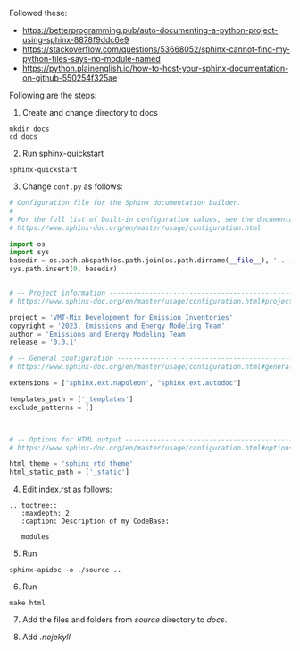 Followed these: 
- https://betterprogramming.pub/auto-documenting-a-python-project-using-sphinx-8878f9ddc6e9
- https://stackoverflow.com/questions/53668052/sphinx-cannot-find-my-python-files-says-no-module-named
- https://python.plainenglish.io/how-to-host-your-sphinx-documentation-on-github-550254f325ae

Following are the steps:

1. Create and change directory to docs
```commandline
mkdir docs
cd docs
```

2. Run sphinx-quickstart
```commandline
sphinx-quickstart
```

3. Change `conf.py` as follows:
```Python
# Configuration file for the Sphinx documentation builder.
#
# For the full list of built-in configuration values, see the documentation:
# https://www.sphinx-doc.org/en/master/usage/configuration.html

import os
import sys
basedir = os.path.abspath(os.path.join(os.path.dirname(__file__), '..', '..'))
sys.path.insert(0, basedir)


# -- Project information -----------------------------------------------------
# https://www.sphinx-doc.org/en/master/usage/configuration.html#project-information

project = 'VMT-Mix Development for Emission Inventories'
copyright = '2023, Emissions and Energy Modeling Team'
author = 'Emissions and Energy Modeling Team'
release = '0.0.1'

# -- General configuration ---------------------------------------------------
# https://www.sphinx-doc.org/en/master/usage/configuration.html#general-configuration

extensions = ["sphinx.ext.napoleon", "sphinx.ext.autodoc"]

templates_path = ['_templates']
exclude_patterns = []



# -- Options for HTML output -------------------------------------------------
# https://www.sphinx-doc.org/en/master/usage/configuration.html#options-for-html-output

html_theme = 'sphinx_rtd_theme'
html_static_path = ['_static']
```

4. Edit index.rst as follows:
```text
.. toctree::
   :maxdepth: 2
   :caption: Description of my CodeBase:

   modules
```

5. Run 
```commandline
sphinx-apidoc -o ./source ..
```
6. Run
```commandline
make html
```

7. Add the files and folders from *source* directory to *docs*.

8. Add *.nojekyll*
